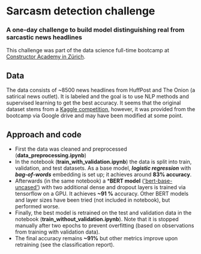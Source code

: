 # Sarcasm detection challenge
### A one-day challenge to build model distinguishing real from sarcastic news headlines 

This challenge was part of the data science full-time bootcamp at [Constructor Academy in Zürich](https://academy.constructor.org/data-science/zurich).

## Data 
The data consists of ~8500 news headlines from HuffPost and The Onion (a satirical news outlet). It is labeled and the goal is to use NLP methods and supervised learning to get the best accuracy.
It seems that the original dataset stems from a [Kaggle competition](https://www.kaggle.com/datasets/rmisra/news-headlines-dataset-for-sarcasm-detection), however, it was provided from the bootcamp via Google drive and may have been modified at some point.

## Approach and code

- First the data was cleaned and preprocessed (**data_preprocessing.ipynb**)
- In the notebook (**train_with_validation.ipynb**) the data is split into train, validation, and test datasets. As a base model, ***logistic regression*** with ***bag-of-words*** embedding is set up; it achieves around **83% accuracy**. 
- Afterwards (in the same notebook) a ***BERT model** (['bert-base-uncased'](https://huggingface.co/bert-base-uncased)) with two additional dense and dropout layers is trained via tensorflow on a GPU. It achieves **~91 %** accuracy. Other BERT models and layer sizes have been tried (not included in notebook), but performed worse.
- Finally, the best model is retrained on the test and validation data in the notebook (**train_without_validation.ipynb**). Note that it is stopped manually after two epochs to prevent overfitting (based on observations from training with validation data).
- The final accuracy remains **~91%** but other metrics improve upon retraining (see the classification report).  
